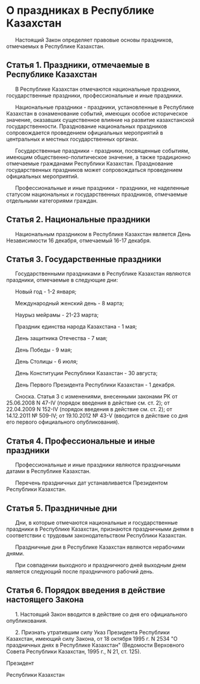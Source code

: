 # О праздниках в Республике Казахстан

      Настоящий Закон определяет правовые основы праздников, отмечаемых в Республике Казахстан.

## Статья 1. Праздники, отмечаемые в Республике Казахстан

      В Республике Казахстан отмечаются национальные праздники, государственные праздники, профессиональные и иные праздники.

      Национальные праздники - праздники, установленные в Республике Казахстан в ознаменование событий, имеющих особое историческое значение, оказавших существенное влияние на развитие казахстанской государственности. Празднование национальных праздников сопровождается проведением официальных мероприятий в центральных и местных государственных органах.

      Государственные праздники - праздники, посвященные событиям, имеющим общественно-политическое значение, а также традиционно отмечаемые гражданами Республики Казахстан. Празднование государственных праздников может сопровождаться проведением официальных мероприятий.

      Профессиональные и иные праздники - праздники, не наделенные статусом национальных и государственных праздников, отмечаемые отдельными категориями граждан.

## Статья 2. Национальные праздники

      Национальным праздником в Республике Казахстан является День Независимости 16 декабря, отмечаемый 16-17 декабря.

## Статья 3. Государственные праздники

      Государственными праздниками в Республике Казахстан являются праздники, отмечаемые в следующие дни:

      Новый год - 1-2 января;

      Международный женский день - 8 марта;

      Наурыз мейрамы - 21-23 марта;

      Праздник единства народа Казахстана - 1 мая;

      День защитника Отечества - 7 мая;

      День Победы - 9 мая;

      День Столицы - 6 июля;

      День Конституции Республики Казахстан - 30 августа;

      День Первого Президента Республики Казахстан - 1 декабря.

      Сноска. Статья 3 с изменениями, внесенными законами РК от 25.06.2008 N 47-IV (порядок введения в действие см. ст. 2); от 22.04.2009 N 152-IV (порядок введения в действие см. ст. 2); от 14.12.2011 № 509-IV; от 19.10.2012 № 43-V (вводится в действие со дня его первого официального опубликования).

## Статья 4. Профессиональные и иные праздники

      Профессиональные и иные праздники являются праздничными датами в Республике Казахстан.

      Перечень праздничных дат устанавливается Президентом Республики Казахстан.

## Статья 5. Праздничные дни

      Дни, в которые отмечаются национальные и государственные праздники в Республике Казахстан, признаются праздничными днями в соответствии с трудовым законодательством Республики Казахстан.

      Праздничные дни в Республике Казахстан являются нерабочими днями.

      При совпадении выходного и праздничного дней выходным днем является следующий после праздничного рабочий день.

## Статья 6. Порядок введения в действие настоящего Закона

      1. Настоящий Закон вводится в действие со дня его официального опубликования.

      2. Признать утратившим силу Указ Президента Республики Казахстан, имеющий силу Закона, от 18 октября 1995 г. N 2534 "О праздничных днях в Республике Казахстан" (Ведомости Верховного Совета Республики Казахстан, 1995 г., N 21, ст. 125).

Пре­зи­дент

Рес­пуб­ли­ки Ка­зах­стан

